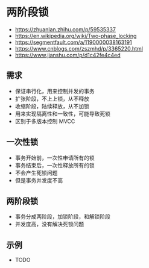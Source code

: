 # 两阶段锁
- https://zhuanlan.zhihu.com/p/59535337
- https://en.wikipedia.org/wiki/Two-phase_locking
- https://segmentfault.com/a/1190000038163191
- https://www.cnblogs.com/zszmhd/p/3365220.html
- https://www.jianshu.com/p/d1c42fe4c4ed

## 需求
- 保证串行化，用来控制并发的事务
- 扩张阶段，不上上锁，从不释放
- 收缩阶段，陆续释放，从不加锁
- 用来实现隔离性和一致性，可能导致死锁
- 区别于多版本控制 MVCC

## 一次性锁
- 事务开始前，一次性申请所有的锁
- 事务结束后，一次性释放所有的锁
- 不会产生死锁问题
- 但是事务并发度不高

## 两阶段锁
- 事务分成两阶段，加锁阶段，和解锁阶段
- 并发度高，没有解决死锁问题

## 示例
- TODO
